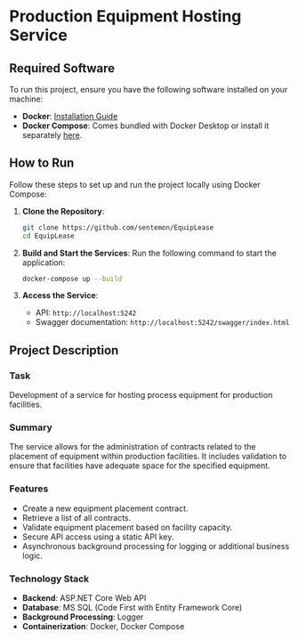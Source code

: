 # Production Equipment Hosting Service

## Required Software
To run this project, ensure you have the following software installed on your machine:

- **Docker**: [Installation Guide](https://docs.docker.com/get-docker/)
- **Docker Compose**: Comes bundled with Docker Desktop or install it separately [here](https://docs.docker.com/compose/install/).

## How to Run

Follow these steps to set up and run the project locally using Docker Compose:

1. **Clone the Repository**:
   ```bash
   git clone https://github.com/sentemon/EquipLease
   cd EquipLease
   ```

2. **Build and Start the Services**:
   Run the following command to start the application:
   ```bash
   docker-compose up --build
   ```

3. **Access the Service**:
    - API: `http://localhost:5242`
    - Swagger documentation: `http://localhost:5242/swagger/index.html`

## Project Description

### Task
Development of a service for hosting process equipment for production facilities.

### Summary
The service allows for the administration of contracts related to the placement of equipment within production facilities. It includes validation to ensure that facilities have adequate space for the specified equipment.

### Features
- Create a new equipment placement contract.
- Retrieve a list of all contracts.
- Validate equipment placement based on facility capacity.
- Secure API access using a static API key.
- Asynchronous background processing for logging or additional business logic.

### Technology Stack
- **Backend**: ASP.NET Core Web API
- **Database**: MS SQL (Code First with Entity Framework Core)
- **Background Processing**: Logger
- **Containerization**: Docker, Docker Compose
